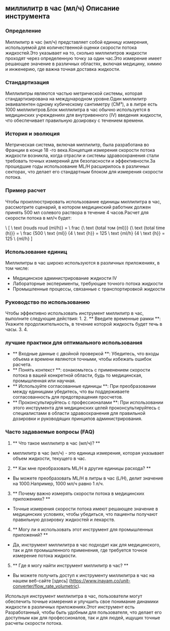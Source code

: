 ## миллилитр в час (мл/ч) Описание инструмента

### Определение
Миллилитр в час (мл/ч) представляет собой единицу измерения, используемой для количественной оценки скорости потока жидкостей.Это указывает на то, сколько миллилитров жидкости проходят через определенную точку за один час.Это измерение имеет решающее значение в различных областях, включая медицину, химию и инженерию, где важна точная доставка жидкости.

### Стандартизация
Миллилитры являются частью метрической системы, которая стандартизирована на международном уровне.Один миллилитр эквивалентен одному кубическому сантиметру (CM³), а в литре есть 1000 миллилитров.Блок миллилитра в час обычно используется в медицинских учреждениях для внутривенного (IV) введения жидкости, что обеспечивает правильную дозировку с течением времени.

### История и эволюция
Метрическая система, включая миллилитр, была разработана во Франции в конце 18 -го века.Концепция измерения скорости потока жидкости возникла, когда отрасли и системы здравоохранения стали требовать точных измерений для безопасности и эффективности.За прошедшие годы использование ML/H расширилось в различных секторах, что делает его стандартным блоком для измерения скорости потока.

### Пример расчет
Чтобы проиллюстрировать использование единицы миллилитра в час, рассмотрите сценарий, в котором медицинский работник должен принять 500 мл солевого раствора в течение 4 часов.Расчет для скорости потока в мл/ч будет:

\ [
\ text {rouds roud (ml/h)} = \ frac {\ text {total том (ml)}} {\ text {total time (h)}} = \ frac {500 \ text {ml}} {4 \ text {h}} = 125 \ text {ml/h} {4 \ text {h}} = 125 \ {ml/h}
\]

### Использование единиц
Миллилитры в час широко используются в различных приложениях, в том числе:
- Медицинское администрирование жидкости IV
- Лабораторные эксперименты, требующие точного потока жидкости
- Промышленные процессы, связанные с транспортировкой жидкости

### Руководство по использованию
Чтобы эффективно использовать инструмент миллилитр в час, выполните следующие действия:
1.
2. ** Введите временные рамки **: Укажите продолжительность, в течение которой жидкость будет течь в часы.
3.
4.

### лучшие практики для оптимального использования
- ** Входные данные с двойной проверкой **: Убедитесь, что входы объема и времени являются точными, чтобы избежать ошибок расчета.
- ** Понять контекст **: ознакомьтесь с применением скорости потока в вашей конкретной области, будь то медицинская, промышленная или научная.
- ** Используйте согласованные единицы **: При преобразовании между единицами убедитесь, что вы поддерживаете согласованность для предотвращения просчетов.
- ** Проконсультируйтесь с профессионалами **: При использовании этого инструмента для медицинских целей проконсультируйтесь с специалистами в области здравоохранения для правильной дозировки и руководящих принципов администрирования.

### Часто задаваемые вопросы (FAQ)

1. ** Что такое миллилитр в час (мл/ч)? **
- миллилитр в час (мл/ч) - это единица измерения, которая указывает объем жидкости, текущего в час.

2. ** Как мне преобразовать ML/H в другие единицы расхода? **
- Вы можете преобразовать ML/H в литры в час (L/H), делит значение на 1000.Например, 1000 мл/ч равно 1 л/ч.

3. ** Почему важно измерять скорости потока в медицинских приложениях? **
- Точные измерения скорости потока имеют решающее значение в медицинских условиях, чтобы убедиться, что пациенты получают правильную дозировку жидкостей и лекарств.

4. ** Могу ли я использовать этот инструмент для промышленных приложений? **
- Да, инструмент миллилитра в час подходит как для медицинского, так и для промышленного применения, где требуется точное измерение потока жидкости.

5. ** Где я могу найти инструмент миллилитр в час? **
- Вы можете получить доступ к инструменту миллилитра в час на нашем веб-сайте [здесь] (https://www.inayam.co/unit-converter/flow_rate_volumetric).

Используя инструмент миллилитра в час, пользователи могут обеспечить точные измерения и улучшить свое понимание динамики жидкости в различных приложениях.Этот инструмент есть Разработанный, чтобы быть удобным для пользователя, что делает его доступным как для профессионалов, так и для людей, ищущих точные расчеты скорости потока.